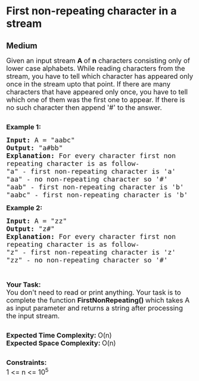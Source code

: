 # First non-repeating character in a stream
## Medium 
<div class="problems_problem_content__Xm_eO"><p><span style="font-size: 18px;">Given an input stream <strong>A </strong>of <strong>n</strong> characters consisting only of lower case alphabets. While reading characters from the stream, you have to tell which character has appeared only once in the stream upto that point. If there are many characters that have appeared only once, you have to tell which one of them was the first one to appear. If there is no such character then append '#' to the answer.</span><br>&nbsp;</p>
<p><span style="font-size: 18px;"><strong>Example 1:</strong></span></p>
<pre><span style="font-size: 18px;"><strong>Input: </strong>A = "aabc"
<strong>Output: </strong>"a#bb"
<strong>Explanation: </strong>For every character first non
repeating character is as follow-
"a" - first non-repeating character is 'a'
"aa" - no non-repeating character so '#'
"aab" - first non-repeating character is 'b'
"aabc" - first non-repeating character is 'b'</span>
</pre>
<p><span style="font-size: 18px;"><strong>Example 2:</strong></span></p>
<pre><span style="font-size: 18px;"><strong>Input: </strong>A = "zz"
<strong>Output: </strong>"z#"
<strong>Explanation: </strong>For every character first non
repeating character is as follow-
"z" - first non-repeating character is 'z'
"zz" - no non-repeating character so '#'</span>
</pre>
<p>&nbsp;</p>
<p><span style="font-size: 18px;"><strong>Your Task:</strong><br>You don't need to read or print anything. Your task is to complete the function&nbsp;<strong>FirstNonRepeating()&nbsp;</strong>which takes A as input parameter and returns a string after processing the input stream.</span><br>&nbsp;</p>
<p><span style="font-size: 18px;"><strong>Expected Time Complexity:&nbsp;</strong>O(n)<br><strong>Expected Space Complexity:&nbsp;</strong>O(n)</span><br>&nbsp;</p>
<p><span style="font-size: 18px;"><strong>Constraints:</strong><br>1 &lt;= n &lt;= 10<sup>5</sup></span></p></div>

